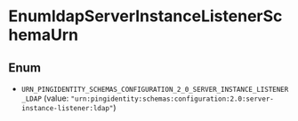 

# EnumldapServerInstanceListenerSchemaUrn

## Enum


* `URN_PINGIDENTITY_SCHEMAS_CONFIGURATION_2_0_SERVER_INSTANCE_LISTENER_LDAP` (value: `"urn:pingidentity:schemas:configuration:2.0:server-instance-listener:ldap"`)



